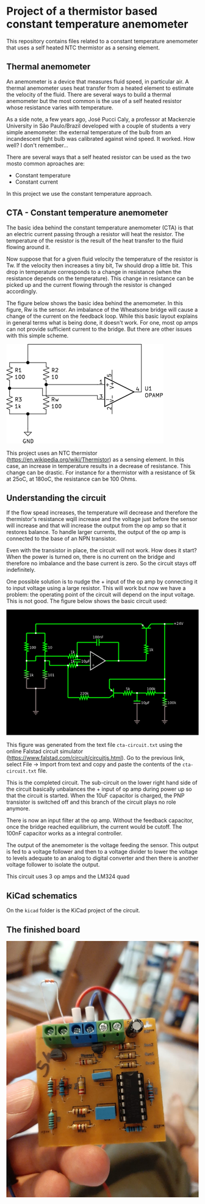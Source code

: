 # Project of a thermistor based constant temperature anemometer

This repository contains files related to a constant temperature anemometer that uses a self heated NTC thermistor as a sensing element.


## Thermal anemometer

An anemometer is a device that measures fluid speed, in particular air. A thermal anemometer uses heat transfer from a heated element to estimate the velocity of the fluid. There are several ways to build a thermal anemometer but the most common is the use of a self heated resistor whose resistance varies with temperature.

As a side note, a few years ago, José Pucci Caly, a professor at Mackenzie University in São Paulo/Brazil developed with a couple of students a very simple anemometer: the external temperature of the bulb from an incandescent light bulb was calibrated against wind speed. It worked. How well? I don't remember...

There are several ways that a self heated resistor can be used as the two mosto common aproaches are:

 * Constant temperature
 * Constant current

In this project we use the constant temperature approach.

## CTA - Constant temperature anemometer

The basic idea behind the constant temperature anemometer (CTA) is that an electric current passing through a resistor will heat the resistor. The temperature of the resistor is the result of the heat transfer to the fluid flowing around it.

Now suppose that for a given fluid velocity the temperature of the resistor is Tw. If the velocity then increases a tiny bit, Tw should drop a little bit. This drop in temperature corresponds to a change in resistance (when the resistance depends on the temperature). This change in resistance can be picked up and the current flowing through the resistor is changed accordingly.

The figure below shows the basic idea behind the anemometer. In this figure, Rw is the sensor. An imbalance of the Wheatsone bridge will cause a change of the current on the feedback loop. While this basic layout explains in general terms what is being done, it doesn't work. For one, most op amps can not provide sufficient current to the bridge. But there are other issues with this simple scheme.

![Basic feedback circuit](figures/cta-feedback.svg)

This project uses an NTC thermistor (<https://en.wikipedia.org/wiki/Thermistor>) as a sensing element. In this case, an increase in temperature results in a decrease of resistance. This change can be drastic. For instance for a thermistor with a resistance of 5k at 25oC, at 180oC, the resistance can be 100 Ohms.

## Understanding the circuit

If the flow spead increases, the temperature will decrease and therefore the thermistor's resistance wqill increase and the voltage just before the sensor will increase and that will increase the output from the op amp so that it restores balance. To handle larger currents, the output of the op amp is connected to the base of an NPN transistor.

Even with the transistor in place, the circuit will not work. How does it start? When the power is turned on, there is no current on the bridge and therefore no imbalance and the base current is zero. So the circuit stays off indefinitely.

One possible solution is to nudge the + input of the op amp by connecting it to input voltage using a large resistor. This will work but now we have a problem: the operating point of the circuit will depend on the input voltage. This is not good. The figure below shows the basic circuit used:

![Circuit of the CTA](figures/circuit.png)

This figure was generated from the text file  `cta-circuit.txt` using the online Falstad circuit simulator (<https://www.falstad.com/circuit/circuitjs.html>). Go to the previous link, select File -> Import from text and copy and paste the contents of the `cta-circuit.txt` file.

This is the completed circuit. The sub-circuit on the lower right hand side of the circuit basically unbalances the + input of op amp during power up so that the circuit is started. When the 10uF capacitor is charged, the PNP transistor is switched off and this branch of the circuit plays no role anymore.

There is now an input filter at the op amp. Without the feedback capacitor, once the bridge reached equilibrium, the current would be cutoff. The 100nF capacitor works as a integral controller.

The output of the anemometer is the voltage feeding the sensor. This output is fed to a voltage follower and then to a voltage divider to lower the voltage to levels adequate to an analog to digital converter and then there is another voltage follower to isolate the output.

This circuit uses 3 op amps and the LM324 quad 
## KiCad schematics

On the `kicad` folder is the KiCad project of the circuit.


## The finished board

![Circuit of the CTA](figures/circuit-board.jpeg)







